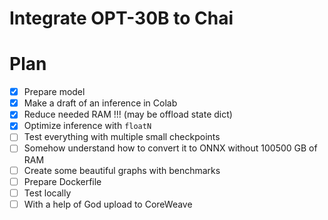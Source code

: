 # Integrate OPT-30B to Chai

# Plan

- [x] Prepare model
- [x] Make a draft of an inference in Colab
- [x] Reduce needed RAM !!! (may be offload state dict)
- [x] Optimize inference with `floatN`
- [ ] Test everything with multiple small checkpoints
- [ ] Somehow understand how to convert it to ONNX without 100500 GB of RAM
- [ ] Create some beautiful graphs with benchmarks
- [ ] Prepare Dockerfile
- [ ] Test locally
- [ ] With a help of God upload to CoreWeave
